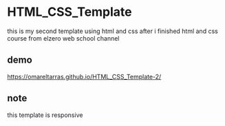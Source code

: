 #  HTML_CSS_Template
this is my second template using html and css after i finished html and css course from elzero web school channel
## demo
https://omareltarras.github.io/HTML_CSS_Template-2/
## note
this template is responsive
